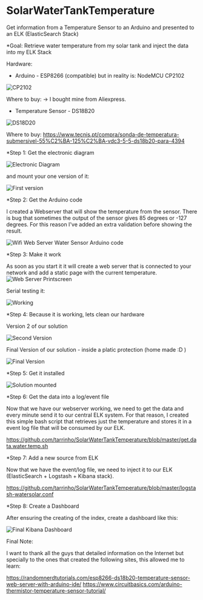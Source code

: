 # SolarWaterTankTemperature
Get information from a Temperature Sensor to an Arduino and presented to an ELK (ElasticSearch Stack)

*Goal: Retrieve water temperature from my solar tank and inject the data into my ELK Stack

Hardware: 
 - Arduino - ESP8266 (compatible) but in reality is: NodeMCU CP2102  
 
  ![CP2102](https://github.com/tarrinho/SolarWaterTankTemperature/blob/master/CP2102-ESP8266Compatible.PNG) 
  
 Where to buy: -> I bought mine from Aliexpress.
 
 - Temperature Sensor - DS18B20
 
 ![DS18D20](https://github.com/tarrinho/SolarWaterTankTemperature/blob/master/sonda-de-temperatura-submersivel-55%C2%BA-125%C2%BA.jpg) 
 
 Where to buy:
 https://www.tecnis.pt/compra/sonda-de-temperatura-submersivel-55%C2%BA-125%C2%BA-vdc3-5-5-ds18b20-para-4394
 

*Step 1: Get the electronic diagram 

![Electronic Diagram](https://github.com/tarrinho/SolarWaterTankTemperature/blob/master/ElectronicDiagram.PNG)

and mount your one version of it:

![First version](https://github.com/tarrinho/SolarWaterTankTemperature/blob/master/assembled.v1.jpg)

*Step 2: Get the Arduino code

I created a Webserver that will show the temperature from the sensor. There is bug that sometimes the output of the sensor gives 85 degrees or -127 degrees. For this reason I've added an extra validation before showing the result.

![Wifi Web Server Water Sensor Arduino code](https://github.com/tarrinho/SolarWaterTankTemperature/blob/master/WifiWebServerWaterSensor.ino)

*Step 3: Make it work

As soon as you start it it will create a web server that is connected to your network and add a static page with the current temperature.
![Web Server Printscreen](https://github.com/tarrinho/SolarWaterTankTemperature/blob/master/Webserver.printscreen.PNG)

Serial testing it:

![Working](https://github.com/tarrinho/SolarWaterTankTemperature/blob/master/Arduino.Serial.Temperature.PNG)

*Step 4: Because it is working, lets clean our hardware

Version 2 of our solution

![Second Version](https://github.com/tarrinho/SolarWaterTankTemperature/blob/master/assembled.v2.jpg)

Final Version of our solution - inside a platic protection (home made :D )

![Final Version](https://github.com/tarrinho/SolarWaterTankTemperature/blob/master/assembled.final.jpg)

*Step 5: Get it installed 

![Solution mounted](https://github.com/tarrinho/SolarWaterTankTemperature/blob/master/FinalInstalation-Mounted.jpg)


*Step 6: Get the data into a log/event file

Now that we have our webserver working, we need to get the data and every minute send it to our central ELK system. For that reason, I created this simple bash script that retrieves just the temperature and stores it in a event log file that will be consumed by our ELK.

https://github.com/tarrinho/SolarWaterTankTemperature/blob/master/get.data.water.temp.sh


*Step 7: Add a new source from ELK

Now that we have the event/log file, we need to inject it to our ELK (ElasticSearch + Logstash + Kibana stack).

https://github.com/tarrinho/SolarWaterTankTemperature/blob/master/logstash-watersolar.conf

*Step 8: Create a Dashboard

After ensuring the creating of the index, create a dashboard like this:

![Final Kibana Dashboard](https://github.com/tarrinho/SolarWaterTankTemperature/blob/master/Kibana.dashboard.PNG)

Final Note: 

I want to thank all the guys that detailed information on the Internet but specially to the ones that created the following sites, this allowed me to learn:

https://randomnerdtutorials.com/esp8266-ds18b20-temperature-sensor-web-server-with-arduino-ide/
https://www.circuitbasics.com/arduino-thermistor-temperature-sensor-tutorial/
